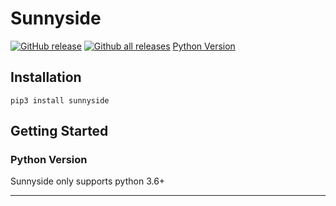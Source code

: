 # Sunnyside

[![GitHub release](https://img.shields.io/github/v/release/junqili259/Sunnyside.svg)](https://github.com/junqili259/Sunnyside/releases)
[![Github all releases](https://img.shields.io/github/downloads/junqili259/Sunnyside/total)](https://github.com/junqili259/Sunnyside/releases)
[Python Version](https://img.shields.io/pypi/pyversions/sunnyside)

## Installation
```
pip3 install sunnyside
```

## Getting Started
### Python Version
Sunnyside only supports python 3.6+
___________________________________________________________________________________________________________________________________________________________________________________
